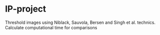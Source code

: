 # IP-project

Threshold images using Niblack, Sauvola, Bersen and Singh et al. technics. Calculate computational time for comparisons
